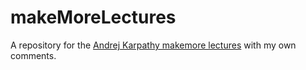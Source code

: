 # makeMoreLectures

A repository for the [Andrej Karpathy makemore lectures](https://github.com/karpathy/makemore) with my own comments.
